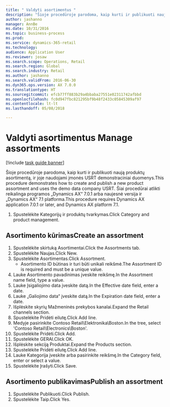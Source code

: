 ```yaml
--- 
title: " Valdyti asortimentus "
description: "Šioje procedūroje parodoma, kaip kurti ir publikuoti naują produktų asortimentą, ir joje naudojami įmonės USRT demonstraciniai duomenys."
author: jashanno
manager: AnnBe
ms.date: 10/31/2016
ms.topic: business-process
ms.prod: 
ms.service: dynamics-365-retail
ms.technology: 
audience: Application User
ms.reviewer: josaw
ms.search.scope: Operations, Retail
ms.search.region: Global
ms.search.industry: Retail
ms.author: jashanno
ms.search.validFrom: 2016-06-30
ms.dyn365.ops.version: AX 7.0.0
ms.translationtype: HT
ms.sourcegitcommit: efcb77ff883b29a4bbaba27551e02311742afbbd
ms.openlocfilehash: fc0d947fbc821295bf9b48f2433c05845309af97
ms.contentlocale: lt-lt
ms.lasthandoff: 05/08/2018

---
```

# <a name="manage-assortments"></a><span data-ttu-id="cddce-103"> Valdyti asortimentus </span><span class="sxs-lookup"><span data-stu-id="cddce-103">Manage assortments</span></span> 

[!include [task guide banner](../includes/task-guide-banner.md)]

<span data-ttu-id="cddce-104">Šioje procedūroje parodoma, kaip kurti ir publikuoti naują produktų asortimentą, ir joje naudojami įmonės USRT demonstraciniai duomenys.</span><span class="sxs-lookup"><span data-stu-id="cddce-104">This procedure demonstrates how to create and publish a new product assortment and uses the demo data company USRT.</span></span> <span data-ttu-id="cddce-105">Šiai procedūrai atlikti reikalinga programos „Dynamics AX“ 7.0.1 arba naujesnė versija ir „Dynamics AX“ 7.1 platforma.</span><span class="sxs-lookup"><span data-stu-id="cddce-105">This procedure requires Dynamics AX application 7.0.1 or later, and Dynamics AX platform 7.1.</span></span>  

1. <span data-ttu-id="cddce-106">Spustelėkite Kategorijų ir produktų tvarkymas.</span><span class="sxs-lookup"><span data-stu-id="cddce-106">Click Category and product management.</span></span>

## <a name="create-an-assortment"></a><span data-ttu-id="cddce-107">Asortimento kūrimas</span><span class="sxs-lookup"><span data-stu-id="cddce-107">Create an assortment</span></span>
1. <span data-ttu-id="cddce-108">Spustelėkite skirtuką Asortimentai.</span><span class="sxs-lookup"><span data-stu-id="cddce-108">Click the Assortments tab.</span></span>
2. <span data-ttu-id="cddce-109">Spustelėkite Naujas.</span><span class="sxs-lookup"><span data-stu-id="cddce-109">Click New.</span></span>
3. <span data-ttu-id="cddce-110">Spustelėkite Asortimentas.</span><span class="sxs-lookup"><span data-stu-id="cddce-110">Click Assortment.</span></span>
    * <span data-ttu-id="cddce-111">Asortimento ID būtinas ir turi būti unikali reikšmė.</span><span class="sxs-lookup"><span data-stu-id="cddce-111">The Assortment ID is required and must be a unique value.</span></span>  
4. <span data-ttu-id="cddce-112">Lauke Asortimento pavadinimas įveskite reikšmę.</span><span class="sxs-lookup"><span data-stu-id="cddce-112">In the Assortment name field, type a value.</span></span>
5. <span data-ttu-id="cddce-113">Lauke Įsigaliojimo data įveskite datą.</span><span class="sxs-lookup"><span data-stu-id="cddce-113">In the Effective date field, enter a date.</span></span>
6. <span data-ttu-id="cddce-114">Lauke „Galiojimo data“ įveskite datą.</span><span class="sxs-lookup"><span data-stu-id="cddce-114">In the Expiration date field, enter a date.</span></span>
7. <span data-ttu-id="cddce-115">Išplėskite skyrių Mažmeninės prekybos kanalai.</span><span class="sxs-lookup"><span data-stu-id="cddce-115">Expand the Retail channels section.</span></span>
8. <span data-ttu-id="cddce-116">Spustelėkite Pridėti eilutę.</span><span class="sxs-lookup"><span data-stu-id="cddce-116">Click Add line.</span></span>
9. <span data-ttu-id="cddce-117">Medyje pasirinkite Contoso Retail\Elektronika\Boston.</span><span class="sxs-lookup"><span data-stu-id="cddce-117">In the tree, select 'Contoso Retail\Electronics\Boston'.</span></span>
10. <span data-ttu-id="cddce-118">Spustelėkite Pridėti.</span><span class="sxs-lookup"><span data-stu-id="cddce-118">Click Add.</span></span>
11. <span data-ttu-id="cddce-119">Spustelėkite GERAI.</span><span class="sxs-lookup"><span data-stu-id="cddce-119">Click OK.</span></span>
12. <span data-ttu-id="cddce-120">Išplėskite sekciją Produktai.</span><span class="sxs-lookup"><span data-stu-id="cddce-120">Expand the Products section.</span></span>
13. <span data-ttu-id="cddce-121">Spustelėkite Pridėti eilutę.</span><span class="sxs-lookup"><span data-stu-id="cddce-121">Click Add line.</span></span>
14. <span data-ttu-id="cddce-122">Lauke Kategorija įveskite arba pasirinkite reikšmę.</span><span class="sxs-lookup"><span data-stu-id="cddce-122">In the Category field, enter or select a value.</span></span>
15. <span data-ttu-id="cddce-123">Spustelėkite Įrašyti.</span><span class="sxs-lookup"><span data-stu-id="cddce-123">Click Save.</span></span>

## <a name="publish-an-assortment"></a><span data-ttu-id="cddce-124">Asortimento publikavimas</span><span class="sxs-lookup"><span data-stu-id="cddce-124">Publish an assortment</span></span>
1. <span data-ttu-id="cddce-125">Spustelėkite Publikuoti.</span><span class="sxs-lookup"><span data-stu-id="cddce-125">Click Publish.</span></span>
2. <span data-ttu-id="cddce-126">Spustelėkite Taip.</span><span class="sxs-lookup"><span data-stu-id="cddce-126">Click Yes.</span></span>


